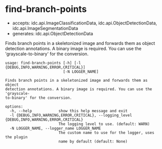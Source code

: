 # find-branch-points

* accepts: idc.api.ImageClassificationData, idc.api.ObjectDetectionData, idc.api.ImageSegmentationData
* generates: idc.api.ObjectDetectionData

Finds branch points in a skeletonized image and forwards them as object detection annotations. A binary image is required. You can use the 'grayscale-to-binary' for the conversion.

```
usage: find-branch-points [-h] [-l {DEBUG,INFO,WARNING,ERROR,CRITICAL}]
                          [-N LOGGER_NAME]

Finds branch points in a skeletonized image and forwards them as object
detection annotations. A binary image is required. You can use the 'grayscale-
to-binary' for the conversion.

options:
  -h, --help            show this help message and exit
  -l {DEBUG,INFO,WARNING,ERROR,CRITICAL}, --logging_level {DEBUG,INFO,WARNING,ERROR,CRITICAL}
                        The logging level to use. (default: WARN)
  -N LOGGER_NAME, --logger_name LOGGER_NAME
                        The custom name to use for the logger, uses the plugin
                        name by default (default: None)
```
